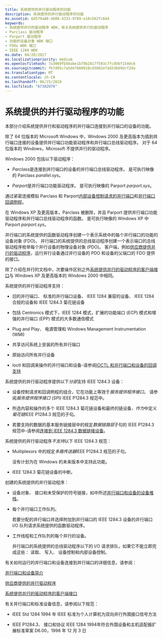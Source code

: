 ```yaml
---
title: 系统提供的并行驱动程序的功能
description: 系统提供的并行驱动程序的功能
ms.assetid: 6d579a88-4608-4333-9789-e10c562fc644
keywords:
- 系统提供并行的驱动程序 WDK，有关系统提供并行的驱动程序
- Parclass 驱动程序
- Parport 驱动程序
- 功能的设备对象 WDK 端口
- FDOs WDK 端口
- IEEE 1284 WDK
ms.date: 04/20/2017
ms.localizationpriority: medium
ms.openlocfilehash: 7a3069fb56abe1b79b2817f593c7fcd56f154dc6
ms.sourcegitcommit: fb7d95c7a5d47860918cd3602efdd33b69dcf2da
ms.translationtype: MT
ms.contentlocale: zh-CN
ms.lasthandoff: 06/25/2019
ms.locfileid: "67382078"
---
```

# <a name="features-of-system-supplied-parallel-drivers"></a>系统提供的并行驱动程序的功能





本部分介绍系统提供并行和驱动程序的并行端口连接到并行端口的设备的功能。

除了 64 位版本的 Microsoft Windows 中，Windows 2000 及更高版本为插到并行端口连接的设备提供并行端口功能驱动程序和并行端口总线驱动程序。 对于 64 位版本的 Windows，Microsoft 不提供并行的驱动程序。

Windows 2000 包括以下驱动程序：

-   *Parclass*是连接到并行端口的设备的并行端口总线驱动程序。 是可执行映像的 Parclass *parallel.sys*。

-   *Parport*是并行端口功能驱动程序。 是可执行映像的 Parport *parport.sys*。

通过紧密连接模拟 Parclass 和 Parport[内部设备控制请求的并行端口](https://docs.microsoft.com/windows-hardware/drivers/ddi/content/index)和[并行端口回调例程](https://docs.microsoft.com/windows-hardware/drivers/ddi/content/index)。

在 Windows XP 及更高版本，Parclass 被删除，并且 Parport 提供并行端口功能驱动程序和并行端口总线驱动程序的函数。 是可执行映像的 Windows XP 中 Parport *parport.sys*。

并行端口的系统提供的函数驱动程序创建一个表示系统中的每个并行端口的功能的设备对象 (FDO)。 并行端口的系统提供的总线驱动程序创建一个表示端口的总线驱动程序枚举每个并行设备的物理设备对象 (PDO)。 客户端，例如[供应商提供并行的驱动程序](vendor-supplied-parallel-drivers.md)，运行并行设备通过并行设备的 PDO 和设备的父端口的 FDO 提供的接口。

除了介绍在并行的文档中，次要操作区别之外[系统提供并行的驱动程序的客户端接口](https://docs.microsoft.com/windows-hardware/drivers/ddi/content/index)与 Windows XP 及更高版本的 Windows 2000 中相同。

系统提供的并行驱动程序支持：

-   旧的并行端口、 标准的并行端口设备、 IEEE 1284 兼容的设备、 IEEE 1284 合规的设备和 IEEE 1284.3 菊花链设备

-   包括 Centronics 模式下，IEEE 1284 模式，扩展的功能端口 (ECP) 模式和增强的并行端口 (EPP) 模式的大多数通信模式

-   Plug and Play、 电源管理和 Windows Management Instrumentation (WMI)

-   共享访问系统上安装的所有并行端口

-   原始访问所有并行设备

-   Ioctl 和回调来操作的并行端口和设备-请参阅[IOCTL 和并行端口和设备的回调支持](ioctl-and-callback-support-for-parallel-ports-and-devices.md)

系统提供的并行驱动程序提供以下*分部*支持 IEEE 1284.3 设备：

- 设备控制请求和回调例程的组合，它在功能上等效于*服务提供程序接口*。 请参阅*服务提供程序接口 (SPI)* IEEE P1284.3 规范中。

- 所选内容和操作的多个 IEEE 1284.3 菊花链设备和最终的链设备<em>，作为</em>中定义*菊花链*IEEE P1284.3 规范的子句。

- 若要支持的数据的基本服务链接层中的规定*数据链路层*子句的 IEEE P1284.3 规范中-请参阅[连接到 IEEE 1284.3 数据链接设备](connecting-to-an-ieee-1284-3-data-link-device.md)。

系统提供的并行驱动程序*不支持*以下 IEEE 1284.3 规范：

-   Multiplexors 中的规定*多路传送器*IEEE P1284.3 规范的子句。

    没有计划为在 Windows 的未来版本中支持此功能。

-   IEEE 1284.3 菊花链设备的中断。

创建的系统提供的并行驱动程序：

-   设备对象、 接口和未受保护的符号链接，如中所述[并行端口和设备的设备堆栈](device-stacks-for-parallel-ports-and-devices.md)。

-   每个并行端口工作队列。

    若要分配的并行端口并选择附加到并行端口的 IEEE 1284.3 设备的并行端口 I/O 队列请求系统提供的函数驱动程序。

-   工作线程和工作队列的每个并行的设备。

    并行端口的系统提供的总线驱动程序以下的 I/O 请求排队，如果它不能立即完成这些： 读取、 写入、 设备控制和内部设备控制。

有关如何运行的并行端口和设备连接到并行端口的详细信息，请参阅：

[并行端口和设备简介](introduction-to-parallel-ports-and-devices.md)

[供应商提供的并行驱动程序](vendor-supplied-parallel-drivers.md)

[系统提供并行的驱动程序的客户端接口](https://docs.microsoft.com/windows-hardware/drivers/ddi/content/index)

有关并行端口和标准设备信息，请参阅以下规范：

-   IEEE Std 1284 1994 年 IEEE 标准为个人计算机为双向并行外围接口信号方法

-   IEEE P1284.3、 接口和协议 IEEE 1284 1994年符合外围设备和主机适配器扩展标准草案 D6.00，1998 年 12 月 3 日

 

 





